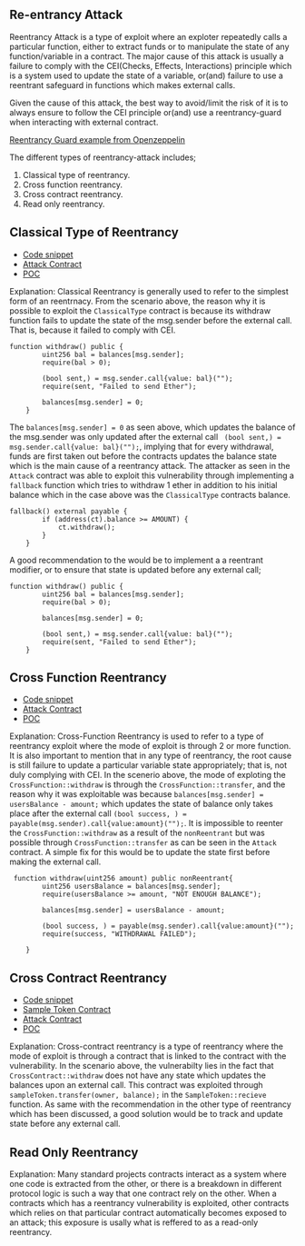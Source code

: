 ## Re-entrancy Attack

Reentrancy Attack is a type of exploit where an exploter repeatedly calls a particular function, either to extract funds or to manipulate the state of any function/variable in a contract. The major cause of this attack is usually a failure to comply with the CEI(Checks, Effects, Interactions) principle which is a system used to update the state of a variable, or(and) failure to use a reentrant safeguard in functions which makes external calls.

Given the cause of this attack, the best way to avoid/limit the risk of it is to always ensure to follow the CEI principle or(and) use a reentrancy-guard when interacting with external contract.

[Reentrancy Guard example from Openzeppelin](https://github.com/OpenZeppelin/openzeppelin-contracts/blob/master/contracts/utils/ReentrancyGuard.sol)

The different types of reentrancy-attack includes;
1. Classical type of reentrancy.
2. Cross function reentrancy.
3. Cross contract reentrancy.
4. Read only reentrancy.

## Classical Type of Reentrancy
- [Code snippet](https://github.com/Chinwuba22/AUDITS/blob/main/COMMON-ATTACKS/Reentrancy-Attack/src/Classical-Type/ClassicalType.sol) 
- [Attack Contract](https://github.com/Chinwuba22/AUDITS/blob/main/COMMON-ATTACKS/Reentrancy-Attack/src/Classical-Type/Attack.sol)
- [POC](https://github.com/Chinwuba22/AUDITS/blob/main/COMMON-ATTACKS/Reentrancy-Attack/test/ClassicalType.t.sol)

Explanation: Classical Reentrancy is generally used to refer to the simplest form of an reentrnacy. From the scenario above, the reason why it is possible to exploit the `ClassicalType` contract is because its withdraw function fails to update the state of the msg.sender before the external call. That is, because it failed to comply with CEI.

```
function withdraw() public {
        uint256 bal = balances[msg.sender];
        require(bal > 0);

        (bool sent,) = msg.sender.call{value: bal}("");
        require(sent, "Failed to send Ether");

        balances[msg.sender] = 0;
    }
```
The `balances[msg.sender] = 0` as seen above, which updates the balance of the msg.sender was only updated after the external call ` (bool sent,) = msg.sender.call{value: bal}("");`, implying that for every withdrawal, funds are first taken out before the contracts updates the balance state which is the main cause of a reentrancy attack. The attacker as seen in the `Attack` contract was able to exploit this vulnerability through implementing a `fallback` function which tries to withdraw 1 ether in addition to his initial balance which in the case above was the `ClassicalType` contracts balance.
```
fallback() external payable {
        if (address(ct).balance >= AMOUNT) {
            ct.withdraw();
        }
    }
```
A good recommendation to the would be to implement a a reentrant modifier, or to ensure that state is updated before any external call;
```
function withdraw() public {
        uint256 bal = balances[msg.sender];
        require(bal > 0);

        balances[msg.sender] = 0;

        (bool sent,) = msg.sender.call{value: bal}("");
        require(sent, "Failed to send Ether");
    }
```


## Cross Function Reentrancy
- [Code snippet](https://github.com/Chinwuba22/AUDITS/blob/main/COMMON-ATTACKS/Reentrancy-Attack/src/Cross-Function/CrossFunction.sol)
- [Attack Contract](https://github.com/Chinwuba22/AUDITS/blob/main/COMMON-ATTACKS/Reentrancy-Attack/src/Cross-Function/Attack.sol)
- [POC](https://github.com/Chinwuba22/AUDITS/blob/main/COMMON-ATTACKS/Reentrancy-Attack/test/CrossFunctionAttack.t.sol)

Explanation: Cross-Function Reentrancy is used to refer to a type of reentrancy exploit where the mode of exploit is through 2 or more function. It is also important to mention that in any type of reentrancy, the root cause is still failure to update a particular variable state appropriately; that is, not duly complying with CEI. In the scenerio above, the mode of exploting the `CrossFunction::withdraw` is through the `CrossFunction::transfer`, and the reason why it was exploitable was because `balances[msg.sender] = usersBalance - amount;` which updates the state of balance only takes place after the external call `(bool success, ) = payable(msg.sender).call{value:amount}("");`. It is impossible to reenter the `CrossFunction::withdraw` as a result of the `nonReentrant` but was possible through `CrossFunction::transfer` as can be seen in the `Attack` contract. A simple fix for this would be to update the state first before making the external call.
```
 function withdraw(uint256 amount) public nonReentrant{
        uint256 usersBalance = balances[msg.sender];
        require(usersBalance >= amount, "NOT ENOUGH BALANCE");

        balances[msg.sender] = usersBalance - amount;

        (bool success, ) = payable(msg.sender).call{value:amount}("");
        require(success, "WITHDRAWAL FAILED");

    }
```

## Cross Contract Reentrancy
- [Code snippet](https://github.com/Chinwuba22/AUDITS/blob/main/COMMON-ATTACKS/Reentrancy-Attack/src/Cross-Contract/CrossContract.sol)
- [Sample Token Contract](https://github.com/Chinwuba22/AUDITS/blob/main/COMMON-ATTACKS/Reentrancy-Attack/src/Cross-Contract/SampleToken.sol)
- [Attack Contract](https://github.com/Chinwuba22/AUDITS/blob/main/COMMON-ATTACKS/Reentrancy-Attack/src/Cross-Contract/Attack.sol)
- [POC](https://github.com/Chinwuba22/AUDITS/blob/main/COMMON-ATTACKS/Reentrancy-Attack/test/CrossContractAttack.t.sol)

Explanation: Cross-contract reentrancy is a type of reentrancy where the mode of exploit is through a contract that is linked to the contract with the vulnerability. In the scenario above, the vulnerabilty lies in the fact that `CrossContract::withdraw` does not have any state which updates the balances upon an external call. This contract was exploited through `sampleToken.transfer(owner, balance);` in the `SampleToken::recieve` function. As same with the recommendation in the other type of reentrancy which has been discussed, a good solution would be to track and update state before any external call.

## Read Only Reentrancy
Explanation: Many standard projects contracts interact as a system where one code is extracted from the other, or there is a breakdown in different protocol logic is such a way that one contract rely on the other. When a contracts which has a reentrancy vulnerability is exploited, other contracts which relies on that particular contract automatically becomes exposed to an attack; this exposure is usally what is reffered to as a read-only reentrancy.







